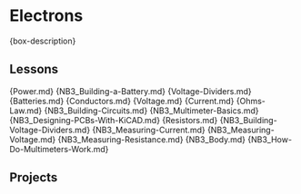 # Electrons
{box-description}

## Lessons
{Power.md}
{NB3_Building-a-Battery.md}
{Voltage-Dividers.md}
{Batteries.md}
{Conductors.md}
{Voltage.md}
{Current.md}
{Ohms-Law.md}
{NB3_Building-Circuits.md}
{NB3_Multimeter-Basics.md}
{NB3_Designing-PCBs-With-KiCAD.md}
{Resistors.md}
{NB3_Building-Voltage-Dividers.md}
{NB3_Measuring-Current.md}
{NB3_Measuring-Voltage.md}
{NB3_Measuring-Resistance.md}
{NB3_Body.md}
{NB3_How-Do-Multimeters-Work.md}

## Projects
